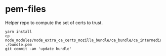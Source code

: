 # pem-files

Helper repo to compute the set of certs to trust.

```
yarn install
cp node_modules/node_extra_ca_certs_mozilla_bundle/ca_bundle/ca_intermediate_root_bundle.pem ./bundle.pem
git commit -am 'update bundle'
```
